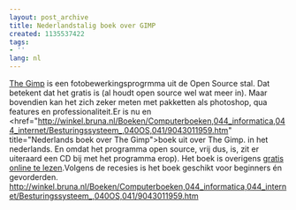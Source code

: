 ```yaml
---
layout: post_archive
title: Nederlandstalig boek over GIMP
created: 1135537422
tags:
- ''
lang: nl
---
```

[The Gimp](http://www.gimp.org/ "gratis photoshop alternatief") is een fotobewerkingsprogrmma uit de Open Source stal. Dat betekent dat het gratis is (al houdt open source wel wat meer in). Maar bovendien kan het zich zeker meten met pakketten als photoshop, qua features en professionaliteit.Er is nu en <href="http://winkel.bruna.nl/Boeken/Computerboeken,044_informatica,044_internet/Besturingssysteem_,040OS,041/9043011959.htm" title="Nederlands boek over The Gimp">boek uit over The Gimp. in het nederlands. En omdat het programma open source, vrij dus, is, zit er uiteraard een CD bij met het programma erop). Het boek is overigens [gratis online te lezen](http://www.ossl.nl/modules/freecontent/index.php?id=6).Volgens de recesies is het boek geschikt voor beginners én gevorderden. http://winkel.bruna.nl/Boeken/Computerboeken,044_informatica,044_internet/Besturingssysteem_,040OS,041/9043011959.htm
